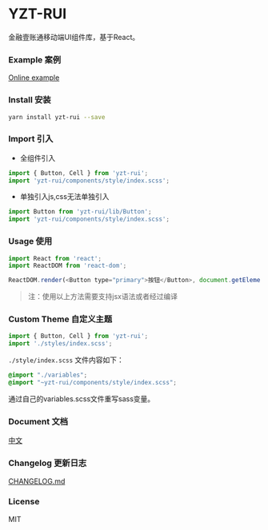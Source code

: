 # YZT-RUI

  金融壹账通移动端UI组件库，基于React。

### Example 案例

[Online example](https://tian1024527726.github.io/yzt-rui/)

### Install 安装

```bash
yarn install yzt-rui --save
```

### Import 引入

* 全组件引入

```js
import { Button, Cell } from 'yzt-rui';
import 'yzt-rui/components/style/index.scss';
```

* 单独引入js,css无法单独引入

```js
import Button from 'yzt-rui/lib/Button';
import 'yzt-rui/components/style/index.scss';
```

### Usage 使用

```js
import React from 'react';
import ReactDOM from 'react-dom';

ReactDOM.render(<Button type="primary">按钮</Button>, document.getElementById('app'));
```

> 注：使用以上方法需要支持jsx语法或者经过编译

### Custom Theme 自定义主题
```js
import { Button, Cell } from 'yzt-rui';
import './styles/index.scss';
```

`./style/index.scss` 文件内容如下：

```css
@import "./variables";
@import "~yzt-rui/components/style/index.scss";
```

通过自己的variables.scss文件重写sass变量。

### Document 文档
[中文](https://github.com/tian1024527726/yzt-rui)

### Changelog 更新日志
[CHANGELOG.md](https://github.com/tian1024527726/yzt-rui)

### License
MIT

